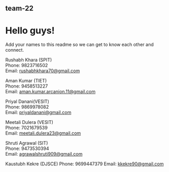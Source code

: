 ## team-22

# Hello guys!

Add your names to this readme so we can get to know each other and connect.

Rushabh Khara (SPIT)                                                                                                                                                              
Phone: 9823716502                                                                                                                                                                
Email: rushabhkhara70@gmail.com

Aman Kumar (TIET)                                                                                                                                                              
Phone: 9458513227                                                                                                                                                                
Email: aman.kumar.arcanion.11@gmail.com

Priyal Danani(VESIT)  
Phone: 9869978082  
Email: priyaldanani@gmail.com

Meetali Dulera (VESIT)  
Phone: 7021679539  
Email: meetali.dulera23@gmail.com

Shruti Agrawal (SIT)<br/>
Phone: 9473530394<br/>
Email: agrawalshruti909@gmail.com

Kaustubh Kekre (DJSCE)
Phone: 9699447379
Email: kkekre90@gmail.com
